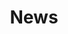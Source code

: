 ---
page_icon: news
page_id: news
page_stylesheet: news
title: News
artwork: '{{ _site_root }}assets/img/prism.jpg'
vertical_position: bottom
horizontal_position: center
quote_position: left
_default_folder_template: article
_fieldset: news
_template: news
background_color: '#FBFBFB'
enable_scrim: "1"
---